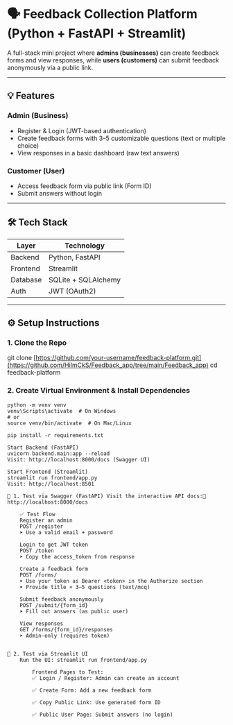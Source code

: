 # 🗣️ Feedback Collection Platform (Python + FastAPI + Streamlit)

A full-stack mini project where **admins (businesses)** can create feedback forms and view responses, while **users (customers)** can submit feedback anonymously via a public link.

---

## 💡 Features

### Admin (Business)
- Register & Login (JWT-based authentication)
- Create feedback forms with 3–5 customizable questions (text or multiple choice)
- View responses in a basic dashboard (raw text answers)

### Customer (User)
- Access feedback form via public link (Form ID)
- Submit answers without login

---

## 🛠 Tech Stack

| Layer       | Technology          |
|-------------|---------------------|
| Backend     | Python, FastAPI     |
| Frontend    | Streamlit           |
| Database    | SQLite + SQLAlchemy |
| Auth        | JWT (OAuth2)        |

---

## ⚙️ Setup Instructions

### 1. Clone the Repo

git clone [https://github.com/your-username/feedback-platform.git](https://github.com/HiImCkS/Feedback_app/tree/main/Feedback_app)
cd feedback-platform

### 2. Create Virtual Environment & Install Dependencies

    python -m venv venv
    venv\Scripts\activate  # On Windows
    # or
    source venv/bin/activate  # On Mac/Linux

    pip install -r requirements.txt

    Start Backend (FastAPI)
    uvicorn backend.main:app --reload
    Visit: http://localhost:8000/docs (Swagger UI)

    Start Frontend (Streamlit)
    streamlit run frontend/app.py
    Visit: http://localhost:8501

    🧪 1. Test via Swagger (FastAPI) Visit the interactive API docs:📍 http://localhost:8000/docs

        ✅ Test Flow
        Register an admin
        POST /register
        ➤ Use a valid email + password

        Login to get JWT token
        POST /token
        ➤ Copy the access_token from response

        Create a feedback form
        POST /forms/
        ➤ Use your token as Bearer <token> in the Authorize section
        ➤ Provide title + 3–5 questions (text/mcq)

        Submit feedback anonymously
        POST /submit/{form_id}
        ➤ Fill out answers (as public user)

        View responses
        GET /forms/{form_id}/responses
        ➤ Admin-only (requires token)


    🧪 2. Test via Streamlit UI
        Run the UI: streamlit run frontend/app.py

            Frontend Pages to Test:
            ✅ Login / Register: Admin can create an account

            ✅ Create Form: Add a new feedback form

            ✅ Copy Public Link: Use generated form ID

            ✅ Public User Page: Submit answers (no login)

```bash

